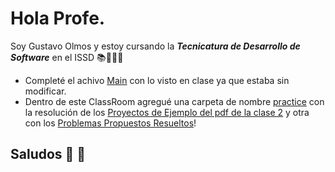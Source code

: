 # Hola Profe. 

Soy Gustavo Olmos y estoy cursando la ***Tecnicatura de Desarrollo de Software*** en el ISSD 📚📒📗📖

* Completé el achivo [Main](https://github.com/Gabriel-ISSD/clase-2-Gusta2025-droid/blob/main/src/main/java/org/example/Main.java) con lo visto en clase ya que estaba sin modificar.
* Dentro de este ClassRoom agregué una carpeta de nombre [practice](https://github.com/Gabriel-ISSD/clase-2-Gusta2025-droid/tree/main/src/practice/java)
con la resolución de los [Proyectos de Ejemplo del pdf de la clase 2](https://github.com/Gabriel-ISSD/clase-2-Gusta2025-droid/tree/main/src/practice/java/EjemplosEnClases) 
y otra con los [Problemas Propuestos Resueltos](https://github.com/Gabriel-ISSD/clase-2-Gusta2025-droid/tree/main/src/practice/java/ProblemasPropuestos)!

## Saludos 🙌 🙋
